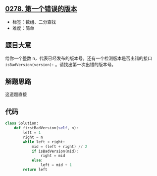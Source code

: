 ## [0278. 第一个错误的版本](https://leetcode-cn.com/problems/first-bad-version/)

- 标签：数组、二分查找
- 难度：简单

## 题目大意

给你一个整数 n，代表已经发布的版本号。还有一个检测版本是否出错的接口 `isBadVersion(version):` 。请找出第一次出错的版本号。

## 解题思路

这道题直接

## 代码

```Python
class Solution:
    def firstBadVersion(self, n):
        left = 1
        right = n
        while left < right:
            mid = (left + right) // 2
            if isBadVersion(mid):
                right = mid
            else:
                left = mid + 1
        return left
```

